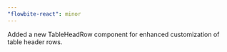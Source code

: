 ```yaml
---
"flowbite-react": minor
---
```


Added a new TableHeadRow component for enhanced customization of table header rows.
